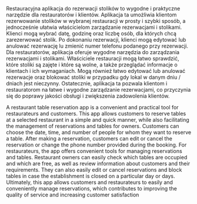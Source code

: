 
Restauracyjna aplikacja do rezerwacji stolików to wygodne i praktyczne narzędzie dla restauratorów i klientów. Aplikacja ta umożliwia klientom rezerwowanie stolików w wybranej restauracji w prosty i szybki sposób, a jednocześnie ułatwia właścicielom zarządzanie rezerwacjami i stolikami. Klienci mogą wybrać datę, godzinę oraz liczbę osób, dla których chcą zarezerwować stolik. Po dokonaniu rezerwacji, klienci mogą edytować lub anulować rezerwację lu zmienić numer telefonu podanego przy rezerwacji.
Dla restauratorów, aplikacja oferuje wygodne narzędzia do zarządzania rezerwacjami i stolikami. Właściciele restauracji mogą łatwo sprawdzić, które stoliki są zajęte i które są wolne, a także przeglądać informacje o klientach i ich wymaganiach. Mogą również łatwo edytować lub anulować rezerwacje oraz blokować stoliki w przypadku gdy lokal w danym dniu / dniach jest nieczynny. Ostatecznie, aplikacja ta pozwala klientom i restauratorom na łatwe i wygodne zarządzanie rezerwacjami, co przyczynia się do poprawy jakości obsługi i zwiększenia zadowolenia klientów.

A restaurant table reservation app is a convenient and practical tool for restaurateurs and customers. This app allows customers to reserve tables at a selected restaurant in a simple and quick manner, while also facilitating the management of reservations and tables for owners. Customers can choose the date, time, and number of people for whom they want to reserve a table. After making a reservation, customers can edit or cancel the reservation or change the phone number provided during the booking. For restaurateurs, the app offers convenient tools for managing reservations and tables. Restaurant owners can easily check which tables are occupied and which are free, as well as review information about customers and their requirements. They can also easily edit or cancel reservations and block tables in case the establishment is closed on a particular day or days. Ultimately, this app allows customers and restaurateurs to easily and conveniently manage reservations, which contributes to improving the quality of service and increasing customer satisfaction
